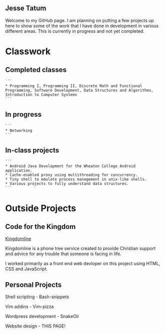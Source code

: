 ## Jesse Tatum 

Welcome to my GitHub page. I am planning on putting a few projects up here to show some of the work that I have done in development in various different areas. This is currently in progress and not yet completed.

# Classwork
## Completed classes
    ```
    * Programming I, Programming II, Discrete Math and Functional Programming, Software Development, Data Structures and Algorithms, Introduction to Computer Systems 
    ```

## In progress
    ```
    * Networking
    ```

## In-class projects
    ```
    * Android Java Development for the Wheaton College Android application.
    * Cache-enabled proxy using multithreading for concurrency.
    * Tiny shell to emulate process management in unix-like shells.
    * Various projects to fully understand data structures.
    ```

# Outside Projects
## Code for the Kingdom
[Kingdomline](/klweb/web/index.html)

Kingdomline is a phone tree service created to provide Christian support and advice for any trouble that someone is facing in life.

I worked primarily as a front end web devloper on this project using HTML, CSS and JavaScript.

## Personal Projects
Shell scripting - Bash-snippets

Vim addins - Vim-pizza

Wordpress development - SnakeOil

Website design - THIS PAGE!
